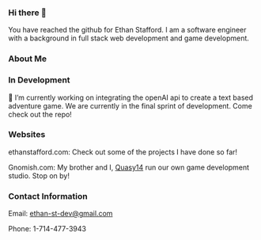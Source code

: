 ### Hi there 👋
You have reached the github for Ethan Stafford. I am a software engineer with a background in full stack web development and game development.

### About Me

### In Development
 🔭 I’m currently working on integrating the openAI api to create a text based adventure game. We are currently in the final sprint of development. Come check out the repo!

### Websites
 ethanstafford.com: Check out some of the projects I have done so far!

 Gnomish.com: My brother and I, [Quasy14](https://github.com/quasy14) run our own game development studio. Stop on by!

### Contact Information
Email: ethan-st-dev@gmail.com

Phone: 1-714-477-3943
